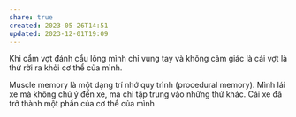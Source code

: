 ```yaml
---
share: true
created: 2023-05-26T14:51
updated: 2023-12-01T19:09
---
```


Khi cầm vợt đánh cầu lông mình chỉ vung tay và không cảm giác là cái vợt là thứ rời ra khỏi cơ thể của mình.

Muscle memory là một dạng trí nhớ quy trình (procedural memory). Mình lái xe mà không chú ý đến xe, mà chỉ tập trung vào những thứ khác. Cái xe đã trở thành một phần của cơ thể của mình